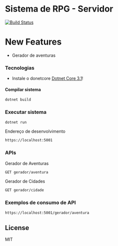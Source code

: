 # Sistema de RPG - Servidor
[![Build Status](https://travis-ci.org/joemccann/dillinger.svg?branch=master)](https://travis-ci.org/joemccann/dillinger)

# New Features

  - Gerador de aventuras
  
### Tecnologias

* Instale o donetcore [Dotnet Core 3.1]!

#### Compilar sistema

```sh
dotnet build
```
### Executar sistema
```sh
dotnet run
```
Endereço de desenvolvimento
```sh
https://localhost:5001
```

### APIs

Gerador de Aventuras

```sh
GET gerador/aventura
```

Gerador de Cidades

```sh
GET gerador/cidade
```

### Exemplos de consumo de API

```sh
https://localhost:5001/gerador/aventura
```

License
----

MIT

[//]: # (Links)

[Dotnet Core 3.1]: <https://dotnet.microsoft.com/download/dotnet-core/3.1>
